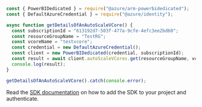 ```javascript
const { PowerBIDedicated } = require("@azure/arm-powerbidedicated");
const { DefaultAzureCredential } = require("@azure/identity");

async function getDetailsOfAnAutoScaleVCore() {
  const subscriptionId = "613192d7-503f-477a-9cfe-4efc3ee2bd60";
  const resourceGroupName = "TestRG";
  const vcoreName = "testvcore";
  const credential = new DefaultAzureCredential();
  const client = new PowerBIDedicated(credential, subscriptionId);
  const result = await client.autoScaleVCores.get(resourceGroupName, vcoreName);
  console.log(result);
}

getDetailsOfAnAutoScaleVCore().catch(console.error);
```

Read the [SDK documentation](https://github.com/Azure/azure-sdk-for-js/blob/%40azure%2Farm-powerbidedicated_3.0.1/sdk/powerbidedicated/arm-powerbidedicated/README.md) on how to add the SDK to your project and authenticate.
